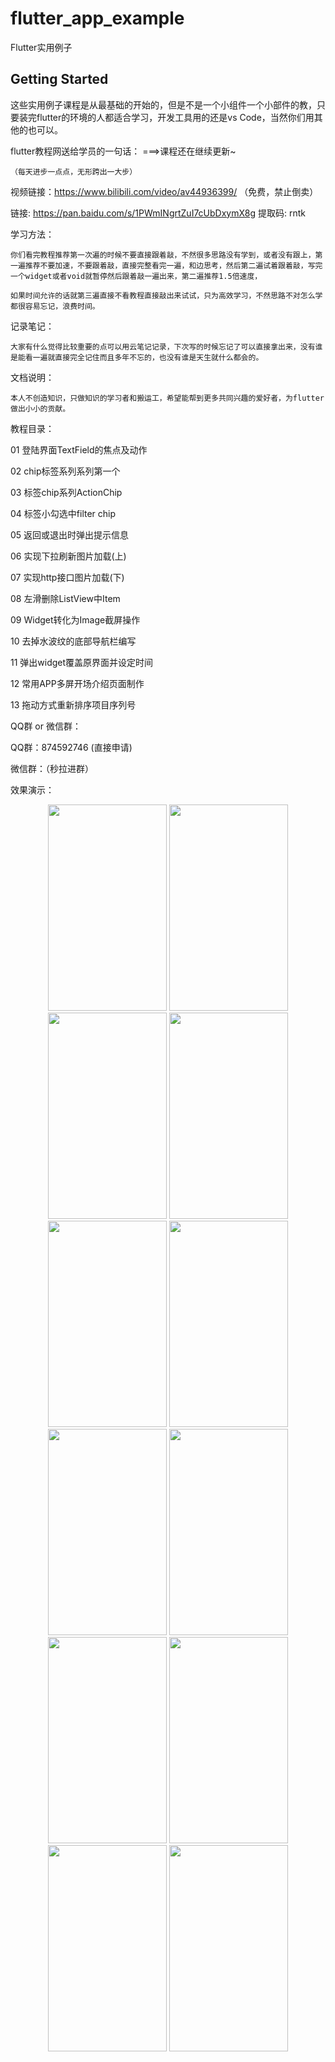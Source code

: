 # flutter_app_example

Flutter实用例子

## Getting Started

  这些实用例子课程是从最基础的开始的，但是不是一个小组件一个小部件的教，只要装完flutter的环境的人都适合学习，开发工具用的还是vs Code，当然你们用其他的也可以。




flutter教程网送给学员的一句话：  ===>课程还在继续更新~

    （每天进步一点点，无形跨出一大步）

视频链接：https://www.bilibili.com/video/av44936399/ （免费，禁止倒卖）

链接: https://pan.baidu.com/s/1PWmINgrtZuI7cUbDxymX8g 提取码: rntk

学习方法：

    你们看完教程推荐第一次遍的时候不要直接跟着敲，不然很多思路没有学到，或者没有跟上，第一遍推荐不要加速，不要跟着敲，直接完整看完一遍，和边思考，然后第二遍试着跟着敲，写完一个widget或者void就暂停然后跟着敲一遍出来，第二遍推荐1.5倍速度，

    如果时间允许的话就第三遍直接不看教程直接敲出来试试，只为高效学习，不然思路不对怎么学都很容易忘记，浪费时间。

记录笔记：

    大家有什么觉得比较重要的点可以用云笔记记录，下次写的时候忘记了可以直接拿出来，没有谁是能看一遍就直接完全记住而且多年不忘的，也没有谁是天生就什么都会的。

文档说明：

    本人不创造知识，只做知识的学习者和搬运工，希望能帮到更多共同兴趣的爱好者，为flutter做出小小的贡献。

教程目录：

01 登陆界面TextField的焦点及动作

02 chip标签系列系列第一个

03 标签chip系列ActionChip

04 标签小勾选中filter chip

05 返回或退出时弹出提示信息

06 实现下拉刷新图片加载(上)

07 实现http接口图片加载(下)

08 左滑删除ListView中Item

09 Widget转化为Image截屏操作

10 去掉水波纹的底部导航栏编写

11 弹出widget覆盖原界面并设定时间

12 常用APP多屏开场介绍页面制作

13 拖动方式重新排序项目序列号



QQ群 or 微信群：

QQ群：874592746 (直接申请)

微信群：（秒拉进群）

效果演示：

<div align="center">
<img src="https://camo.githubusercontent.com/ded7bbbf59ada7e0b1614af010f239528b7f5566/68747470733a2f2f757365722d676f6c642d63646e2e786974752e696f2f323031382f392f32372f313636313963303163343539346337353f773d33363226683d36343026663d67696626733d323432333834" height="330" width="190" >
<img src="https://camo.githubusercontent.com/be235c75318e65d1febdbdae00806fe354afcd3f/68747470733a2f2f757365722d676f6c642d63646e2e786974752e696f2f323031382f31302f31302f313636353964313661343631393964613f773d33313926683d35373226663d67696626733d3239333435" height="330" width="190" >
<img src="https://camo.githubusercontent.com/a7d3b3b936aecce6f30c7fdc47445c3da1cb140e/68747470733a2f2f757365722d676f6c642d63646e2e786974752e696f2f323031382f31302f31302f313636353964313062376262623063323f773d33323226683d35373126663d67696626733d3239383838" height="330" width="190" >
<img src="http://www.flutterj.com/content/uploadfile/201903/41ac1551883775.gif" height="330" width="190" >
 </div>

<div align="center">
<img src="https://camo.githubusercontent.com/00ca65bdb319f97ffbf0095dba97dbf2f7dc2712/68747470733a2f2f757365722d676f6c642d63646e2e786974752e696f2f323031382f392f392f313635626431363463653033613335393f773d33363226683d36343226663d67696626733d353439363239" height="330" width="190" >
<img src="https://camo.githubusercontent.com/8ccc79f4e8d400a27e5f11f01b3fd6b06ae55d94/68747470733a2f2f757365722d676f6c642d63646e2e786974752e696f2f323031382f392f372f313635623334636138323261386635343f773d33363226683d36343226663d67696626733d34363639373431" height="330" width="190" >
<img src="http://www.flutterj.com/content/uploadfile/201903/a7401551942812.gif" height="330" width="190" >
<img src="http://www.flutterj.com/content/uploadfile/201903/a7401551964804.gif" height="330" width="190" >
 </div>

<div align="center">
<img src="http://www.flutterj.com/content/uploadfile/201903/a7401552035548.gif" height="330" width="190" >
<img src="http://www.flutterj.com/content/uploadfile/201903/a7401552049664.gif" height="330" width="190" >
<img src="http://www.flutterj.com/content/uploadfile/201903/a7401552113296.gif" height="330" width="190" >
<img src="http://www.flutterj.com/content/uploadfile/201903/a7401552127102.gif" height="330" width="190" >
 </div>
